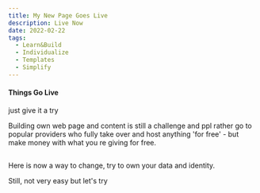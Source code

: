 ```yaml
---
title: My New Page Goes Live
description: Live Now
date: 2022-02-22
tags:
  - Learn&Build
  - Individualize
  - Templates
  - Simplify
---
```


#### Things Go Live

just give it a try

Building own web page and content is still a challenge and ppl rather go to popular providers who fully take over and host anything 'for free' - but make money with what you re giving for free.

##
Here is now a way to change, try to own your data and identity.

Still, not very easy but let's try
